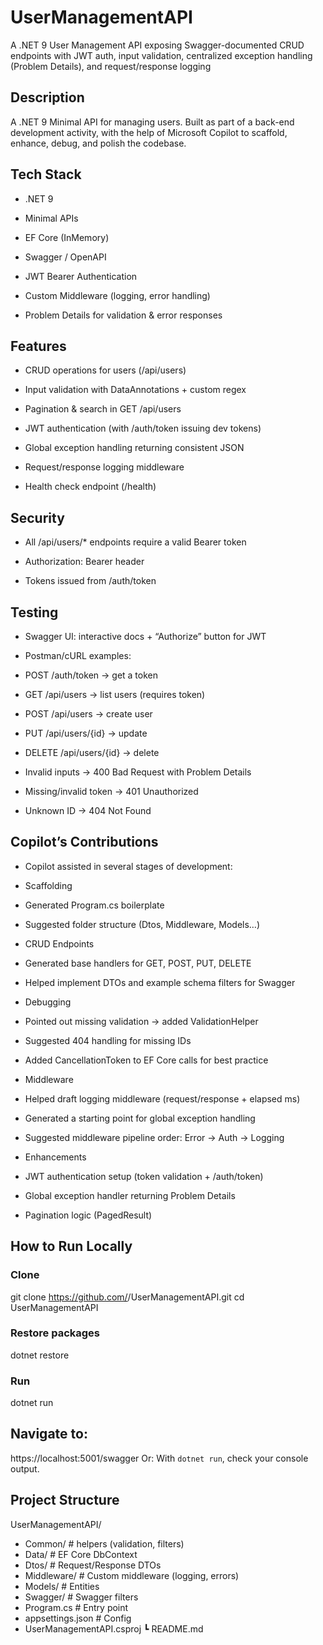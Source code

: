 # UserManagementAPI
A .NET 9 User Management API exposing Swagger-documented CRUD endpoints with JWT auth, input validation, centralized exception handling (Problem Details), and request/response logging

## Description

A .NET 9 Minimal API for managing users.
Built as part of a back-end development activity, with the help of Microsoft Copilot to scaffold, enhance, debug, and polish the codebase.

## Tech Stack

- .NET 9

- Minimal APIs

- EF Core (InMemory)

- Swagger / OpenAPI

- JWT Bearer Authentication

- Custom Middleware (logging, error handling)

- Problem Details for validation & error responses

## Features

- CRUD operations for users (/api/users)

- Input validation with DataAnnotations + custom regex

- Pagination & search in GET /api/users

- JWT authentication (with /auth/token issuing dev tokens)

- Global exception handling returning consistent JSON

- Request/response logging middleware

- Health check endpoint (/health)

## Security

- All /api/users/* endpoints require a valid Bearer token

- Authorization: Bearer <token> header

- Tokens issued from /auth/token

## Testing

- Swagger UI: interactive docs + “Authorize” button for JWT

- Postman/cURL examples:

- POST /auth/token → get a token

- GET /api/users → list users (requires token)

- POST /api/users → create user

- PUT /api/users/{id} → update

- DELETE /api/users/{id} → delete

- Invalid inputs → 400 Bad Request with Problem Details

- Missing/invalid token → 401 Unauthorized

- Unknown ID → 404 Not Found

## Copilot’s Contributions

- Copilot assisted in several stages of development:

- Scaffolding

- Generated Program.cs boilerplate

- Suggested folder structure (Dtos, Middleware, Models…)

- CRUD Endpoints

- Generated base handlers for GET, POST, PUT, DELETE

- Helped implement DTOs and example schema filters for Swagger

- Debugging

- Pointed out missing validation → added ValidationHelper

- Suggested 404 handling for missing IDs

- Added CancellationToken to EF Core calls for best practice

- Middleware

- Helped draft logging middleware (request/response + elapsed ms)

- Generated a starting point for global exception handling

- Suggested middleware pipeline order: Error → Auth → Logging

- Enhancements

- JWT authentication setup (token validation + /auth/token)

- Global exception handler returning Problem Details

- Pagination logic (PagedResult<T>)

## How to Run Locally
### Clone
git clone https://github.com/<your-username>/UserManagementAPI.git
cd UserManagementAPI

### Restore packages
dotnet restore

### Run
dotnet run


## Navigate to:
https://localhost:5001/swagger
Or:
With `dotnet run`, check your console output.  


## Project Structure
UserManagementAPI/
 - Common/               # helpers (validation, filters)
 - Data/                 # EF Core DbContext
 - Dtos/                 # Request/Response DTOs
 - Middleware/           # Custom middleware (logging, errors)
 - Models/               # Entities
 - Swagger/              # Swagger filters
 - Program.cs            # Entry point
 - appsettings.json      # Config
 - UserManagementAPI.csproj
 ┗ README.md
